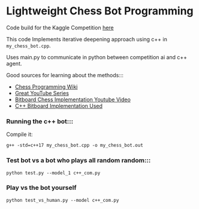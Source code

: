 # Lightweight Chess Bot Programming

Code build for the Kaggle Competition [here](https://www.kaggle.com/competitions/fide-google-efficiency-chess-ai-challenge)

This code Implements iterative deepening approach using c++ in ```my_chess_bot.cpp```. 

Uses main.py to communicate in python between competition ai and c++ agent. 

Good sources for learning about the methods:::
- [Chess Programming Wiki](https://www.chessprogramming.org/Main_Page)
- [Great YouTube Series](https://www.youtube.com/watch?v=_vqlIPDR2TU&list=PLFt_AvWsXl0cvHyu32ajwh2qU1i6hl77c)
- [Bitboard Chess Implementation Youtube Video](https://www.youtube.com/watch?v=QUNP-UjujBM&list=PLmN0neTso3Jxh8ZIylk74JpwfiWNI76Cs&index=1)
- [C++ Bitboard Implementation Used](https://github.com/Disservin/chess-library?tab=readme-ov-file)

### Running the c++ bot:::
Compile it:

```g++ -std=c++17 my_chess_bot.cpp -o my_chess_bot.out```

### Test bot vs a bot who plays all random random:::

```python test.py --model_1 c++_com.py```

### Play vs the bot yourself
```python test_vs_human.py --model c++_com.py```


